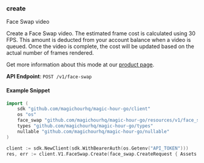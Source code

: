 
### create <a name="create"></a>
Face Swap video

Create a Face Swap video. The estimated frame cost is calculated using 30 FPS. This amount is deducted from your account balance when a video is queued. Once the video is complete, the cost will be updated based on the actual number of frames rendered.
  
Get more information about this mode at our [product page](/products/face-swap).
  

**API Endpoint**: `POST /v1/face-swap`

#### Example Snippet

```go
import (
	sdk "github.com/magichourhq/magic-hour-go/client"
	os "os"
	face_swap "github.com/magichourhq/magic-hour-go/resources/v1/face_swap"
	types "github.com/magichourhq/magic-hour-go/types"
	nullable "github.com/magichourhq/magic-hour-go/nullable"
)

client := sdk.NewClient(sdk.WithBearerAuth(os.Getenv("API_TOKEN")))
res, err := client.V1.FaceSwap.Create(face_swap.CreateRequest { Assets: types.PostV1FaceSwapBodyAssets { ImageFilePath: "image/id/1234.png", VideoFilePath: nullable.NewValue("video/id/1234.mp4"), VideoSource: types.PostV1FaceSwapBodyAssetsVideoSourceEnumFile }, EndSeconds: 15, Height: 960, StartSeconds: 0, Width: 512 })
```
